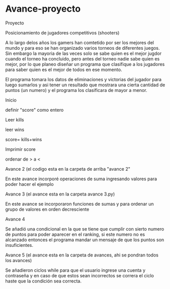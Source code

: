 # Avance-proyecto

Proyecto

Posicionamiento de jugadores competitivos (shooters)

A lo largo delos años los gamers han comtetido por ser los mejores del mundo y para eso se han organizado varios torneos de diferentes juegos. Sin embargo la mayoria de las veces solo se sabe quien es el mejor jugdor cuando el torneo ha concluido, pero antes del torneo nadie sabe quien es mejor, por lo que planeo diseñar un programa que clasifique a los jugadores para saber quien es el mejor de todos en ese momento.

El programa tomara los datos de eliminaciones y victorias del jugador para luego sumarlos y asi tener un resultado que mostrara una cierta cantidad de puntos (un numero) y el programa los clasificara de mayor a menor.

Inicio

definir "score" como entero

Leer kills

leer wins

score= kills+wins

Imprimir score

ordenar de > a <

Avance 2 (el codigo esta en la carpeta de arriba "avance 2"

En este avance incorporé operaciones de suma ingresando valores para poder hacer el ejemplo

Avance 3 (el avance esta en la carpeta avance 3.py)

En este avance se incorporaron funciones de sumas y para ordenar un grupo de valores en orden decresciente

Avance 4

Se añadió una condicional en la que se tiene que cumplir con sierto numero de puntos para poder aparecer en el ranking, si este numero no es alcanzado entonces el programa mandar un mensaje de que los puntos son insuficientes.

Avance 5 (el avance esta en la carpeta de avances, ahi se pondran todos los avances)

Se añadieron ciclos while para que el usuario ingrese una cuenta y contraseña y en caso de que estos sean incorrectos se correra el ciclo haste que la condición sea correcta.
